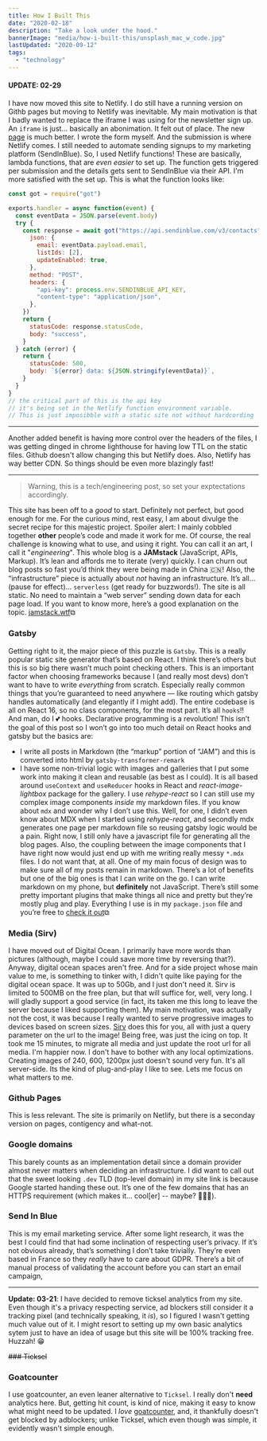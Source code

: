 ```yaml
---
title: How I Built This
date: "2020-02-18"
description: "Take a look under the hood."
bannerImage: "media/how-i-built-this/unsplash_mac_w_code.jpg"
lastUpdated: "2020-09-12"
tags:
  - "technology"
---
```


#### UPDATE: 02-29

I have now moved this site to Netlify. I do still have a running version on Githb pages but moving to Netlify was inevitable. My main motivation is that I badly wanted to replace the iframe I was using for the newsletter sign up. An `iframe` is just... basically an abonimation. It felt out of place. The new [page](/newsletter) is much better. I wrote the form myself. And the submission is where Netlify comes. I still needed to automate sending signups to my marketing platform (SendInBlue). So, I used Netlify functions! These are basically, lambda functions, that are _even easier_ to set up. The function gets triggered per submission and the details gets sent to SendInBlue via their API. I'm more satisfied with the set up.
This is what the function looks like:

```js
const got = require("got")

exports.handler = async function(event) {
  const eventData = JSON.parse(event.body)
  try {
    const response = await got("https://api.sendinblue.com/v3/contacts", {
      json: {
        email: eventData.payload.email,
        listIds: [2],
        updateEnabled: true,
      },
      method: "POST",
      headers: {
        "api-key": process.env.SENDINBLUE_API_KEY,
        "content-type": "application/json",
      },
    })
    return {
      statusCode: response.statusCode,
      body: "success",
    }
  } catch (error) {
    return {
      statusCode: 500,
      body: `${error} data: ${JSON.stringify(eventData)}`,
    }
  }
}
// the critical part of this is the api key
// it's being set in the Netlify function environment variable.
// This is just imposibble with a static site not without hardcording
```

---

Another added benefit is having more control over the headers of the files, I was getting dinged in chrome lighthouse for having low TTL on the static files. Github doesn't allow changing this but Netlify does. Also, Netlify has way better CDN. So things should be even more blazingly fast!

---

> Warning, this is a tech/engineering post, so set your exptectations accordingly.

This site has been off to a _good_ to start. Definitely not perfect, but good enough for me. For the curious mind, rest easy, I am about divulge the secret recipe for this majestic project. Spoiler alert: I mainly cobbled together **other** people’s code and made it work for me. Of course, the real challenge is knowing what to use, and using it right. You can call it an art, I call it "_engineering_". This whole blog is a **JAMstack** (JavaScript, APIs, Markup). It’s lean and affords me to iterate (very) quickly. I can churn out blog posts so fast you’d think they were being made in China 🇨🇳! Also, the “infrastructure” piece is actually about _not_ having an infrastructure. It’s all… (pause for effect)… `serverless` (get ready for buzzwords!). The site is all static. No need to maintain a “web server” sending down data for each page load. If you want to know more, here’s a good explanation on the topic. [jamstack.wtf](https://jamstack.wtf/)⧉

### Gatsby

Getting right to it, the major piece of this puzzle is `Gatsby`. This is a really popular static site generator that’s based on React. I think there’s others but this is so big there wasn’t much point checking others. This is an important factor when choosing frameworks because I (and really most devs) don’t want to have to write _everything_ from scratch. Especially really common things that you’re guaranteed to need anywhere — like routing which gatsby handles automatically (and elegantly if I might add). The entire codebase is all on React 16, so no class components, for the most part. It’s all `hooks`!! And man, do I 💕 hooks. Declarative programming is a revolution! This isn’t the goal of this post so I won’t go into too much detail on React hooks and gatsby but the basics are:

- I write all posts in Markdown (the “markup” portion of “JAM”) and this is converted into html by `gatsby-transformer-remark`
- I have some non-trivial logic with images and galleries that I put some work into making it clean and reusable (as best as I could). It is all based around `useContext` and `useReducer` hooks in React and _react-image-lightbox_ package for the gallery. I use _rehype-react_ so I can still use my complex image components _inside_ my markdown files. If you know about `mdx` and wonder why I don’t use this. Well, for one, I didn’t even know about MDX when I started using _rehype-react_, and secondly mdx generates one page per markdown file so reusing gatsby logic would be a pain. Right now, I still only have a javascript file for generating all the blog pages. Also, the coupling between the image components that I have right now would just end up with me writing really messy `*.mdx` files. I do not want that, at all. One of my main focus of design was to make sure all of my posts remain in markdown. There’s a lot of benefits but one of the big ones is that I can write on the go. I can write markdown on my phone, but **definitely** not JavaScript. There’s still some pretty important plugins that make things all nice and pretty but they’re mostly plug and play. Everything I use is in my `package.json` file and you’re free to [check it out](https://github.com/dshomoye/dshomoye.github.io/blob/gatsby/package.json)⧉

### Media (Sirv)
I have moved out of Digital Ocean. I primarily have more words than pictures (although, maybe I could save more time by reversing that?). Anyway, digital ocean spaces aren't free. And for a side project whose main value to me, is something to tinker with, I didn't quite like paying for the digital ocean space. It was up to 50Gb, and I just don't need it. Sirv is limited to 500MB on the free plan, but that will suffice for, well, very long. I will gladly support a good service (in fact, its taken me this long to leave the server because I liked supporting them). My main motivation, was actually not the cost, it was because I really wanted to serve progressive images to devices based on screen sizes. [Sirv](sirv.com) does this for you, all with just a query parameter on the url to the image! Being free, was just the icing on top. It took me 15 minutes, to migrate all media and just update the root url for all media. I'm happier now. I don't have to bother with any local optimizations. Creating images of 240, 600, 1200px just doesn't sound very fun. It's all server-side. Its the kind of plug-and-play I like to see. Lets me focus on what matters to me. 

### Github Pages

This is less relevant. The site is primarily on Netlify, but there is a seconday version on pages, contigency and what-not.


### Google domains

This barely counts as an implementation detail since a domain provider almost never matters when deciding an infrastructure. I did want to call out that the sweet looking `.dev` TLD (top-level domain) in my site link is because Google started handing these out. It’s one of the few domains that has an HTTPS requirement (which makes it... cool[er] -- maybe? 🤷🏾‍♂️).

### Send In Blue

This is my email marketing service. After some light research, it was the best I could find that had some inclination of respecting user’s privacy. If it’s not obvious already, that’s something I don’t take trivially. They’re even based in France so they _really_ have to care about GDPR. There’s a bit of manual process of validating the account before you can start an email campaign,

---

**Update: 03-21**:
I have decided to remove ticksel analytics from my site. Even though it's a privacy respecting service, ad blockers still consider it a tracking pixel (and technically speaking, it _is_), so I figured I wasn't getting much value out of it. I might resort to setting up my own basic analytics sytem just to have an idea of usage but this site will be 100% tracking free. Huzzah! 😁

~~### Ticksel~~
### Goatcounter
I use goatcounter, an even leaner alternative to `Ticksel`. I really don't **need** analytics here. But, getting hit count, is kind of nice, making it easy to know what might need to be updated. I _love_ [goatcounter](goatcounter.com), and, it thankfully doesn't get blocked by adblockers; unlike Ticksel, which even though was simple, it evidently wasn't simple enough.
